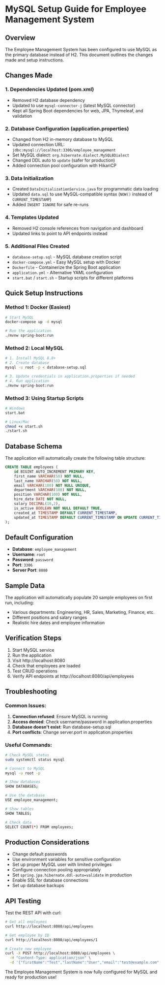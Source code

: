 # MySQL Setup Guide for Employee Management System

## Overview
The Employee Management System has been configured to use MySQL as the primary database instead of H2. This document outlines the changes made and setup instructions.

## Changes Made

### 1. Dependencies Updated (pom.xml)
- Removed H2 database dependency
- Updated to use `mysql-connector-j` (latest MySQL connector)
- Kept all Spring Boot dependencies for web, JPA, Thymeleaf, and validation

### 2. Database Configuration (application.properties)
- Changed from H2 in-memory database to MySQL
- Updated connection URL: `jdbc:mysql://localhost:3306/employee_management`
- Set MySQL dialect: `org.hibernate.dialect.MySQL8Dialect`
- Changed DDL auto to `update` (safer for production)
- Added connection pool configuration with HikariCP

### 3. Data Initialization
- Created `DataInitializationService.java` for programmatic data loading
- Updated `data.sql` to use MySQL-compatible syntax (`NOW()` instead of `CURRENT_TIMESTAMP`)
- Added `INSERT IGNORE` for safe re-runs

### 4. Templates Updated
- Removed H2 console references from navigation and dashboard
- Updated links to point to API endpoints instead

### 5. Additional Files Created
- `database-setup.sql` - MySQL database creation script
- `docker-compose.yml` - Easy MySQL setup with Docker
- `Dockerfile` - Containerize the Spring Boot application
- `application.yml` - Alternative YAML configuration
- `start.bat` / `start.sh` - Startup scripts for different platforms

## Quick Setup Instructions

### Method 1: Docker (Easiest)
```bash
# Start MySQL
docker-compose up -d mysql

# Run the application
./mvnw spring-boot:run
```

### Method 2: Local MySQL
```bash
# 1. Install MySQL 8.0+
# 2. Create database
mysql -u root -p < database-setup.sql

# 3. Update credentials in application.properties if needed
# 4. Run application
./mvnw spring-boot:run
```

### Method 3: Using Startup Scripts
```bash
# Windows
start.bat

# Linux/Mac
chmod +x start.sh
./start.sh
```

## Database Schema
The application will automatically create the following table structure:

```sql
CREATE TABLE employees (
    id BIGINT AUTO_INCREMENT PRIMARY KEY,
    first_name VARCHAR(50) NOT NULL,
    last_name VARCHAR(50) NOT NULL,
    email VARCHAR(100) NOT NULL UNIQUE,
    department VARCHAR(100) NOT NULL,
    position VARCHAR(100) NOT NULL,
    hire_date DATE NOT NULL,
    salary DECIMAL(10,2),
    is_active BOOLEAN NOT NULL DEFAULT TRUE,
    created_at TIMESTAMP DEFAULT CURRENT_TIMESTAMP,
    updated_at TIMESTAMP DEFAULT CURRENT_TIMESTAMP ON UPDATE CURRENT_TIMESTAMP
);
```

## Default Configuration
- **Database**: `employee_management`
- **Username**: `root`
- **Password**: `password`
- **Port**: `3306`
- **Server Port**: `8080`

## Sample Data
The application will automatically populate 20 sample employees on first run, including:
- Various departments: Engineering, HR, Sales, Marketing, Finance, etc.
- Different positions and salary ranges
- Realistic hire dates and employee information

## Verification Steps
1. Start MySQL service
2. Run the application
3. Visit http://localhost:8080
4. Check that employees are loaded
5. Test CRUD operations
6. Verify API endpoints at http://localhost:8080/api/employees

## Troubleshooting

### Common Issues:
1. **Connection refused**: Ensure MySQL is running
2. **Access denied**: Check username/password in application.properties
3. **Database doesn't exist**: Run database-setup.sql
4. **Port conflicts**: Change server.port in application.properties

### Useful Commands:
```bash
# Check MySQL status
sudo systemctl status mysql

# Connect to MySQL
mysql -u root -p

# Show databases
SHOW DATABASES;

# Use the database
USE employee_management;

# Show tables
SHOW TABLES;

# Check data
SELECT COUNT(*) FROM employees;
```

## Production Considerations
- Change default passwords
- Use environment variables for sensitive configuration
- Set up proper MySQL user with limited privileges
- Configure connection pooling appropriately
- Set `spring.jpa.hibernate.ddl-auto=validate` in production
- Enable SSL for database connections
- Set up database backups

## API Testing
Test the REST API with curl:

```bash
# Get all employees
curl http://localhost:8080/api/employees

# Get employee by ID
curl http://localhost:8080/api/employees/1

# Create new employee
curl -X POST http://localhost:8080/api/employees \
  -H "Content-Type: application/json" \
  -d '{"firstName":"Test","lastName":"User","email":"test@example.com","department":"IT","position":"Developer","hireDate":"2024-01-01","salary":60000}'
```

The Employee Management System is now fully configured for MySQL and ready for production use!
